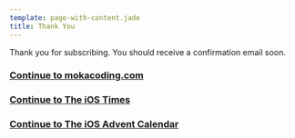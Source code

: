 ```yaml
---
template: page-with-content.jade
title: Thank You
---
```


Thank you for subscribing. You should receive a confirmation email soon.

### [Continue to mokacoding.com](http://mokacoding.com)

### [Continue to The iOS Times](http://theiostimes.com)

### [Continue to The iOS Advent Calendar](http://theiostimes/advent-calendar.html)
